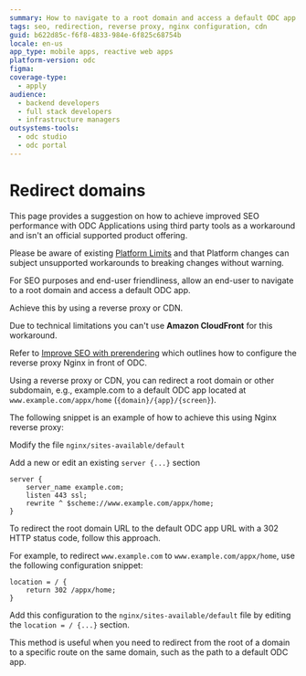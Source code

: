 ```yaml
---
summary: How to navigate to a root domain and access a default ODC app.
tags: seo, redirection, reverse proxy, nginx configuration, cdn
guid: b622d85c-f6f8-4833-984e-6f825c68754b
locale: en-us
app_type: mobile apps, reactive web apps
platform-version: odc
figma:
coverage-type:
  - apply
audience:
  - backend developers
  - full stack developers
  - infrastructure managers
outsystems-tools:
  - odc studio
  - odc portal
---
```

# Redirect domains

<div class="warning" markdown="1">

This page provides a suggestion on how to achieve improved SEO performance with ODC Applications using third party tools as a workaround and isn't an official supported product offering.

Please be aware of existing [Platform Limits](../../getting-started/system-requirements.md#platform-limits) and that Platform changes can subject unsupported workarounds to breaking changes without warning.

</div>

For SEO purposes and end-user friendliness, allow an end-user to navigate to a root domain and access a default ODC app.

Achieve this by using a reverse proxy or CDN.

<div class="warning" markdown="1">

Due to technical limitations you can't use **Amazon CloudFront** for this workaround.

</div>

Refer to [Improve SEO with prerendering](improve-seo-prerendering.md#domain) which outlines how to configure the reverse proxy Nginx in front of ODC.

Using a reverse proxy or CDN, you can redirect a root domain or other subdomain, e.g., example.com to a default ODC app located at `www.example.com/appx/home` (`{domain}/{app}/{screen}`).

The following snippet is an example of how to achieve this using Nginx reverse proxy:

Modify the file `nginx/sites-available/default`

Add a new or edit an existing `server {...}` section

```
server {
    server_name example.com;
    listen 443 ssl;
    rewrite ^ $scheme://www.example.com/appx/home;
}
```

To redirect the root domain URL to the default ODC app URL with a 302 HTTP status code, follow this approach.

For example, to redirect `www.example.com` to `www.example.com/appx/home`, use the following configuration snippet:

```
location = / {
    return 302 /appx/home;
}
```

Add this configuration to the `nginx/sites-available/default` file by editing the `location = / {...}` section.

This method is useful when you need to redirect from the root of a domain to a specific route on the same domain, such as the path to a default ODC app.
